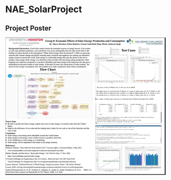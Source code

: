 # NAE_SolarProject

## Project Poster

<img src='Projectposter.png' title='Project Poster' width='' alt='Video Walkthrough' />
